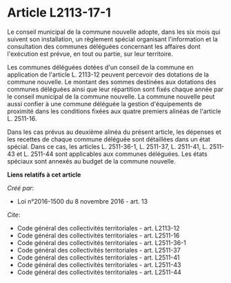 # Article L2113-17-1

Le conseil municipal de la commune nouvelle adopte, dans les six mois qui suivent son installation, un règlement spécial
organisant l'information et la consultation des communes déléguées concernant les affaires dont l'exécution est prévue, en
tout ou partie, sur leur territoire. 

Les communes déléguées dotées d'un conseil de la commune en application de l'article L. 2113-12 peuvent percevoir des
dotations de la commune nouvelle. Le montant des sommes destinées aux dotations des communes déléguées ainsi que leur
répartition sont fixés chaque année par le conseil municipal de la commune nouvelle. La commune nouvelle peut aussi confier à
une commune déléguée la gestion d'équipements de proximité dans les conditions fixées aux quatre premiers alinéas de
l'article L. 2511-16. 

Dans les cas prévus au deuxième alinéa du présent article, les dépenses et les recettes de chaque commune déléguée sont
détaillées dans un état spécial. Dans ce cas, les articles L. 2511-36-1, L. 2511-37, L. 2511-41, L. 2511-43 et L. 2511-44
sont applicables aux communes déléguées. Les états spéciaux sont annexés au budget de la commune nouvelle.

**Liens relatifs à cet article**

_Créé par_:

  - Loi n°2016-1500 du 8 novembre 2016 - art. 13

_Cite_:

  - Code général des collectivités territoriales - art. L2113-12
  - Code général des collectivités territoriales - art. L2511-16
  - Code général des collectivités territoriales - art. L2511-36-1
  - Code général des collectivités territoriales - art. L2511-37
  - Code général des collectivités territoriales - art. L2511-41
  - Code général des collectivités territoriales - art. L2511-43
  - Code général des collectivités territoriales - art. L2511-44
